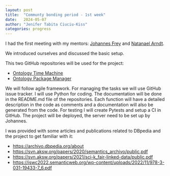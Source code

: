 ```yaml
---
layout: post
title:  "Communty bonding period - 1st week"
date:   2024-05-07
author: "Jenifer Tabita Ciuciu-Kiss"	
categories: progress
---
```


I had the first meeting with my mentors: [Johannes Frey](https://aksw.org/JohannesFrey) and [Natanael Arndt](https://aksw.org/NatanaelArndt).

We introduced ourselves and discussed the basic setup.

This two GitHub repositories will be used for the project:
- [Ontology Time Machine](https://github.com/dbpedia/ontology-time-machine)
- [Ontology Package Manager](https://github.com/dbpedia/ontology-package-manager)

We will follow agile framework. For managing the tasks we will use GitHub issue tracker. I will use Python for coding. The documentation will be done in the README.md file of the repositories. Each function will have a detailed description in the code as comments and a documentation will also be generated from the code. For testing I will create Pytests and setup a CI in GitHub. The project will be deployed, the server need to be set up by Johannes.

I was provided with some articles and publications related to DBpedia and the project to get familiar with it:
- https://archivo.dbpedia.org/about
- https://svn.aksw.org/papers/2020/semantics_archivo/public.pdf
- https://svn.aksw.org/papers/2021/sci-k_fair-linked-data/public.pdf
- https://iswc2022.semanticweb.org/wp-content/uploads/2022/11/978-3-031-19433-7_6.pdf


